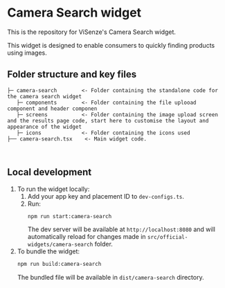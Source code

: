# Camera Search widget
This is the repository for ViSenze's Camera Search widget. 

This widget is designed to enable consumers to quickly finding products using images. 

## Folder structure and key files

```
├─ camera-search        <- Folder containing the standalone code for the camera search widget
   ├─ components        <- Folder containing the file uplooad component and header componen 
   ├─ screens           <- Folder containing the image upload screen and the results page code, start here to customise the layout and appearance of the widget
   ├─ icons             <- Folder containing the icons used 
├── camera-search.tsx    <- Main widget code.
 
   
```

## Local development

1. To run the widget locally:
   1. Add your app key and placement ID to `dev-configs.ts`.
   2. Run:
      ```sh
      npm run start:camera-search
      ```
      The dev server will be available at `http://localhost:8080` and will automatically reload for changes made in `src/official-widgets/camera-search` folder.
2. To bundle the widget:
   ```sh
   npm run build:camera-search
   ```
   The bundled file will be available in `dist/camera-search` directory. 